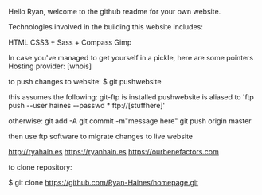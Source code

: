 Hello Ryan, welcome to the github readme for your own website.

Technologies involved in the building this website includes:

HTML
CSS3 + Sass + Compass
Gimp

In case you've managed to get yourself in a pickle, here are some pointers
Hosting provider: [whois]

to push changes to website:
$ git pushwebsite 

this assumes the following:
git-ftp is installed
pushwebsite is aliased to 'ftp push --user haines --passwd * ftp://[stuffhere]'

otherwise:
git add -A
git commit -m"message here"
git push origin master

then use ftp software to migrate changes to live website

http://ryahain.es
https://ryanhain.es
https://ourbenefactors.com

to clone repository:

$ git clone https://github.com/Ryan-Haines/homepage.git